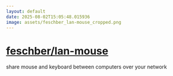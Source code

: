 ```yaml
---
layout: default
date: 2025-08-02T15:05:48.015936
image: assets/feschber_lan-mouse_cropped.png
---
```


# [feschber/lan-mouse](https://github.com/feschber/lan-mouse)

share mouse and keyboard between computers over your network
